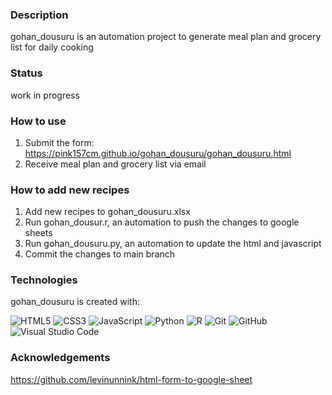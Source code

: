 ### Description
gohan_dousuru is an automation project to generate meal plan and grocery list for daily cooking

### Status
work in progress

### How to use
1. Submit the form: https://pink157cm.github.io/gohan_dousuru/gohan_dousuru.html
2. Receive meal plan and grocery list via email

### How to add new recipes
1. Add new recipes to gohan_dousuru.xlsx
2. Run gohan_dousur.r, an automation to push the changes to google sheets
3. Run gohan_dousuru.py, an automation to update the html and javascript 
4. Commit the changes to main branch

### Technologies
gohan_dousuru is created with:

![HTML5](https://img.shields.io/badge/html5-%23E34F26.svg?style=for-the-badge&logo=html5&logoColor=white)
![CSS3](https://img.shields.io/badge/css3-%231572B6.svg?style=for-the-badge&logo=css3&logoColor=white)
![JavaScript](https://img.shields.io/badge/javascript-%23323330.svg?style=for-the-badge&logo=javascript&logoColor=%23F7DF1E)
![Python](https://img.shields.io/badge/python-3670A0?style=for-the-badge&logo=python&logoColor=ffdd54)
![R](https://img.shields.io/badge/r-%23276DC3.svg?style=for-the-badge&logo=r&logoColor=white)
![Git](https://img.shields.io/badge/git-%23F05033.svg?style=for-the-badge&logo=git&logoColor=white)
![GitHub](https://img.shields.io/badge/github-%23121011.svg?style=for-the-badge&logo=github&logoColor=white)
![Visual Studio Code](https://img.shields.io/badge/Visual%20Studio%20Code-0078d7.svg?style=for-the-badge&logo=visual-studio-code&logoColor=white)

### Acknowledgements
https://github.com/levinunnink/html-form-to-google-sheet
